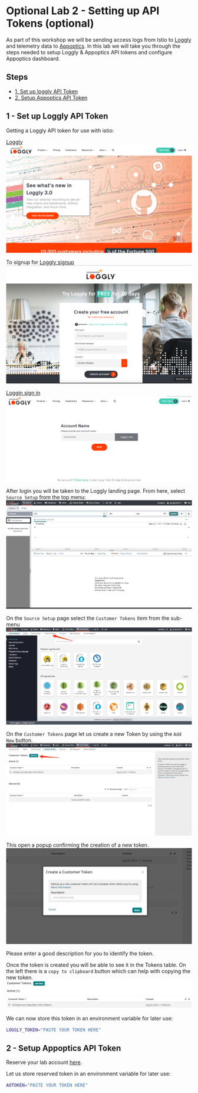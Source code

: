 # Optional Lab 2 - Setting up API Tokens (optional)

As part of this workshop we will be sending access logs from Istio to [Loggly](https://www.loggly.com/) and telemetry data to [Appoptics](https://www.appoptics.com/). In this lab we will take you through the steps needed to setup Loggly & Appoptics API tokens and configure Appoptics dashboard.

## Steps

* [1. Set up loggly API Token](#1)
* [2. Setup Appoptics API Token](#2)

## <a name="1"></a> 1 - Set up Loggly API Token


Getting a Loggly API token for use with istio:

[Loggly](https://www.loggly.com/)
![](img/loggly.png)

To signup for [Loggly signup](https://www.loggly.com/signup/)
![](img/loggly_signup.png)

[Loggin sign in](https://www.loggly.com/login/)
![](img/loggly_signin.png)

After login you will be taken to the Loggly landing page. From here, select `Source Setup` from the top menu: ![](img/loggly_landing_page.png)

On the `Source Setup` page select the `Customer Tokens` item from the sub-menu
![](img/loggly_source_setup.png)


On the `Customer Tokens` page let us create a new Token by using the `Add New` button.
![](img/loggly_customer_token.png)

This open a popup confirming the creation of a new token.
![](img/loggly_new_customer_token.png)

Please enter a good description for you to identify the token.

Once the token is created you will be able to see it in the Tokens table. On the left there is a `copy to clipboard` button which can help with copying the new token.
![](img/loggly_new_token.png)

We can now store this token in an environment variable for later use:
```sh
LOGGLY_TOKEN="PASTE YOUR TOKEN HERE"
```


## <a name="2"></a> 2 - Setup Appoptics API Token
Reserve your lab account [here](https://docs.google.com/spreadsheets/d/174haSpPTlDZeZLJTJRUeHZydgxpnTQScthtLLWMj3mc/edit?usp=sharing).

Let us store reserved token in an environment variable for later use:
```sh
AOTOKEN="PASTE YOUR TOKEN HERE"
```